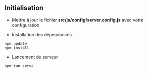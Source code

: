 ## Initialisation

- Mettre à jour le fichier **src/js/config/server.config.js** avec votre configuration

- Installation des dépendances

```shell script
npm update
npm install
```

- Lancement du serveur

```shell script
npm run serve
```
